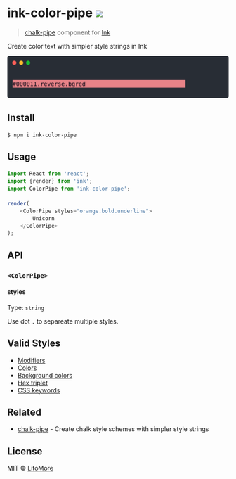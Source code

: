 # ink-color-pipe [![](https://img.shields.io/travis/LitoMore/ink-color-pipe/master.svg)](https://travis-ci.org/LitoMore/ink-color-pipe)

> [chalk-pipe](https://github.com/LitoMore/chalk-pipe) component for [Ink](https://github.com/vadimdemedes/ink)

Create color text with simpler style strings in Ink

![](https://raw.githubusercontent.com/LitoMore/ink-color-pipe/master/screenshot.svg)

## Install

```bash
$ npm i ink-color-pipe
```

## Usage

```javascript
import React from 'react';
import {render} from 'ink';
import ColorPipe from 'ink-color-pipe';

render(
	<ColorPipe styles="orange.bold.underline">
		Unicorn
	</ColorPipe>
);
```

## API

### `<ColorPipe>`

#### styles

Type: `string`

Use dot `.` to separeate multiple styles.

## Valid Styles

- [Modifiers](https://github.com/chalk/chalk#modifiers)
- [Colors](https://github.com/chalk/chalk#colors)
- [Background colors](https://github.com/chalk/chalk#background-colors)
- [Hex triplet](https://en.wikipedia.org/wiki/Web_colors#Hex_triplet)
- [CSS keywords](https://www.w3.org/wiki/CSS/Properties/color/keywords)

## Related

- [chalk-pipe](https://github.com/LitoMore/chalk-pipe) - Create chalk style schemes with simpler style strings

## License

MIT © [LitoMore](https://github.com/LitoMore)
